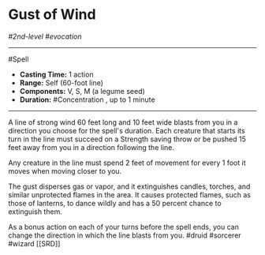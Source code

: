 # Gust of Wind
*#2nd-level #evocation*
___ 
#Spell
- **Casting Time:** 1 action
- **Range:** Self (60-foot line)
- **Components:** V, S, M (a legume seed)
- **Duration:** #Concentration , up to 1 minute
---
A line of strong wind 60 feet long and 10 feet wide blasts from you in a direction you choose for the spell's duration. Each creature that starts its turn in the line must succeed on a Strength saving throw or be pushed 15 feet away from you in a direction following the line.

Any creature in the line must spend 2 feet of movement for every 1 foot it moves when moving closer to you.

The gust disperses gas or vapor, and it extinguishes candles, torches, and similar unprotected flames in the area. It causes protected flames, such as those of lanterns, to dance wildly and has a 50 percent chance to extinguish them.

As a bonus action on each of your turns before the spell ends, you can change the direction in which the line blasts from you.
#druid
#sorcerer
#wizard
[[SRD]]